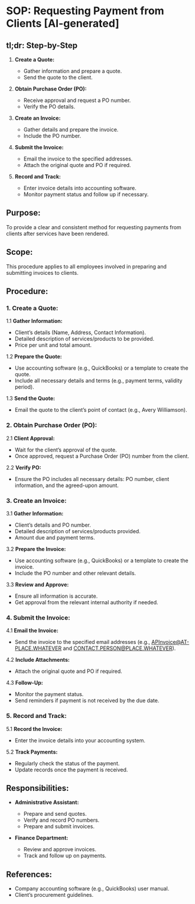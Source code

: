 # **SOP: Requesting Payment from Clients [AI-generated]**

## **tl;dr: Step-by-Step**

1. **Create a Quote:**
   - Gather information and prepare a quote.
   - Send the quote to the client.

2. **Obtain Purchase Order (PO):**
   - Receive approval and request a PO number.
   - Verify the PO details.

3. **Create an Invoice:**
   - Gather details and prepare the invoice.
   - Include the PO number.

4. **Submit the Invoice:**
   - Email the invoice to the specified addresses.
   - Attach the original quote and PO if required.

5. **Record and Track:**
   - Enter invoice details into accounting software.
   - Monitor payment status and follow up if necessary.

## **Purpose:**
To provide a clear and consistent method for requesting payments from clients after services have been rendered.

## **Scope:**
This procedure applies to all employees involved in preparing and submitting invoices to clients.

## **Procedure:**

### **1. Create a Quote:**

1.1 **Gather Information:**
   - Client’s details (Name, Address, Contact Information).
   - Detailed description of services/products to be provided.
   - Price per unit and total amount.

1.2 **Prepare the Quote:**
   - Use accounting software (e.g., QuickBooks) or a template to create the quote.
   - Include all necessary details and terms (e.g., payment terms, validity period).

1.3 **Send the Quote:**
   - Email the quote to the client’s point of contact (e.g., Avery Williamson).

### **2. Obtain Purchase Order (PO):**

2.1 **Client Approval:**
   - Wait for the client’s approval of the quote.
   - Once approved, request a Purchase Order (PO) number from the client.

2.2 **Verify PO:**
   - Ensure the PO includes all necessary details: PO number, client information, and the agreed-upon amount.

### **3. Create an Invoice:**

3.1 **Gather Information:**
   - Client’s details and PO number.
   - Detailed description of services/products provided.
   - Amount due and payment terms.

3.2 **Prepare the Invoice:**
   - Use accounting software (e.g., QuickBooks) or a template to create the invoice.
   - Include the PO number and other relevant details.

3.3 **Review and Approve:**
   - Ensure all information is accurate.
   - Get approval from the relevant internal authority if needed.

### **4. Submit the Invoice:**

4.1 **Email the Invoice:**
   - Send the invoice to the specified email addresses (e.g., APInvoice@AT-PLACE.WHATEVER and CONTACT.PERSON@PLACE.WHATEVER).

4.2 **Include Attachments:**
   - Attach the original quote and PO if required.

4.3 **Follow-Up:**
   - Monitor the payment status.
   - Send reminders if payment is not received by the due date.

### **5. Record and Track:**

5.1 **Record the Invoice:**
   - Enter the invoice details into your accounting system.

5.2 **Track Payments:**
   - Regularly check the status of the payment.
   - Update records once the payment is received.

## **Responsibilities:**

- **Administrative Assistant:**
  - Prepare and send quotes.
  - Verify and record PO numbers.
  - Prepare and submit invoices.

- **Finance Department:**
  - Review and approve invoices.
  - Track and follow up on payments.

## **References:**
- Company accounting software (e.g., QuickBooks) user manual.
- Client’s procurement guidelines.

